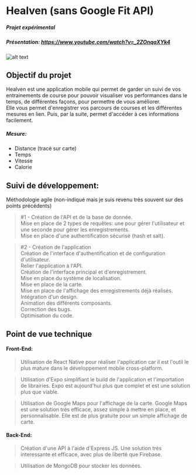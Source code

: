# Healven (sans Google Fit API)
##### Projet expérimental
##### Présentation: https://www.youtube.com/watch?v=_2ZOnqaXYk4
![alt text](https://i.ibb.co/SPBtzVN/present.png)
## Objectif du projet
Healven est une application mobile qui permet de garder un suivi de vos entrainements de course pour pouvoir visualiser vos performances dans le temps, de différentes façons,  pour permettre de vous améliorer.   
Elle vous permet d'enregistrer vos parcours de courses et les différentes mesures en lien. Puis, par la suite, permet d'accéder à ces informations facilement.

##### Mesure:
- Distance (tracé sur carte)
- Temps
- Vitesse
- Calorie

## Suivi de développement:
Méthodologie agile (non-indiqué mais je suis revenu très souvent sur des points précédents)
> #1 - Création de l'API et de la base de donnée.  
Mise en place de 2 types de requêtes: une pour gérer l'utilisateur et une seconde pour gérer les enregistrements.  
Mise en place d'une authentification sécurisé (hash et salt).  

> #2 - Création de l'application  
Création de l'interface d'authentification et de configuration d'utilisateur.  
Relier l'application à l'API.  
Création de l'interface principal et d'enregistrement.  
Mise en place du système de localisation.  
Mise en place de la carte.  
Mise en place de l'affichage des enregistrements déjà réalisés.  
Intégration d'un design.  
Animation des différents composants.  
Correction des bugs.  
Optimisation du code.  


## Point de vue technique
#### Front-End:
> Utilisation de React Native pour réaliser l'application car il est l'outil le plus mature dans le développement mobile cross-platform.

> Utilisation d'Expo simplifiant le build de l'application et l'importation de librairies. Expo est aujourd'hui plus que complet et est une solution plus que viable.

> Utilisation de Google Maps pour l'affichage de la carte. Google Maps est une solution très efficace, assez simple à mettre en place, et personnalisable. Elle est de plus gratuite pour un simple affichage de carte.
#### Back-End:
> Création d'une API à l'aide d'Express JS. Une solution très interessante et efficace, avec plus de liberté que Firebase.

> Utilisation de MongoDB pour stocker les données.
